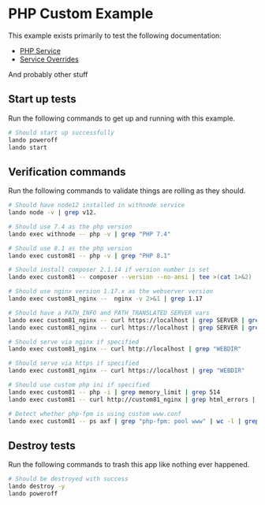 # PHP Custom Example

This example exists primarily to test the following documentation:

* [PHP Service](https://docs.lando.dev/config/php.html)
* [Service Overrides](https://docs.lando.dev/config/services.html#advanced)

And probably other stuff

## Start up tests

Run the following commands to get up and running with this example.

```bash
# Should start up successfully
lando poweroff
lando start
```

## Verification commands

Run the following commands to validate things are rolling as they should.

```bash
# Should have node12 installed in withnode service
lando node -v | grep v12.

# Should use 7.4 as the php version
lando exec withnode -- php -v | grep "PHP 7.4"

# Should use 8.1 as the php version
lando exec custom81 -- php -v | grep "PHP 8.1"

# Should install composer 2.1.14 if version number is set
lando exec custom81 -- composer --version --no-ansi | tee >(cat 1>&2) | grep -q "Composer version 2.1.14"

# Should use nginx version 1.17.x as the webserver version
lando exec custom81_nginx --  nginx -v 2>&1 | grep 1.17

# Should have a PATH_INFO and PATH_TRANSLATED SERVER vars
lando exec custom81_nginx -- curl https://localhost | grep SERVER | grep PATH_INFO
lando exec custom81_nginx -- curl https://localhost | grep SERVER | grep PATH_TRANSLATED

# Should serve via nginx if specified
lando exec custom81_nginx -- curl http://localhost | grep "WEBDIR"

# Should serve via https if specified
lando exec custom81_nginx -- curl https://localhost | grep "WEBDIR"

# Should use custom php ini if specified
lando exec custom81 -- php -i | grep memory_limit | grep 514
lando exec custom81 -- curl http://custom81_nginx | grep html_errors | grep On | grep On

# Detect whether php-fpm is using custom www.conf
lando exec custom81 -- ps axf | grep "php-fpm: pool www" | wc -l | grep 3
```

## Destroy tests

Run the following commands to trash this app like nothing ever happened.

```bash
# Should be destroyed with success
lando destroy -y
lando poweroff
```
